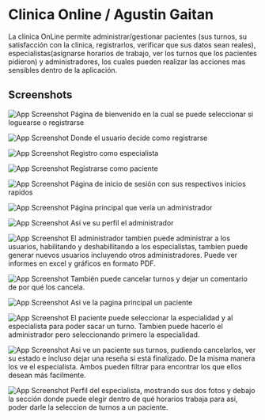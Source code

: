 
# Clinica Online / Agustin Gaitan

La clínica OnLine permite administrar/gestionar pacientes (sus turnos, su satisfacción con la clinica,
registrarlos, verificar que sus datos sean reales), especialistas(asignarse horarios de
trabajo, ver los turnos que los pacientes pidieron) y administradores, los cuales pueden
realizar las acciones mas sensibles dentro de la aplicación.



## Screenshots

![App Screenshot](https://firebasestorage.googleapis.com/v0/b/clinica-online-c3c2c.appspot.com/o/fotosReadme%2Fbienvenido.png?alt=media&token=fa2ad053-b5b9-4338-bcf8-519adf5b00be)
Página de bienvenido en la cual se puede seleccionar si loguearse 
o registrarse

![App Screenshot](https://firebasestorage.googleapis.com/v0/b/clinica-online-c3c2c.appspot.com/o/fotosReadme%2Fregistrarsecomo.png?alt=media&token=995a4837-c6f4-4cac-92a0-d92d9c52b6b3)
Donde el usuario decide como registrarse

![App Screenshot](https://firebasestorage.googleapis.com/v0/b/clinica-online-c3c2c.appspot.com/o/fotosReadme%2Fregespecialista.png?alt=media&token=caae4eeb-a84d-4aa4-935a-815ed3534b09)
Registro como especialista

![App Screenshot](https://firebasestorage.googleapis.com/v0/b/clinica-online-c3c2c.appspot.com/o/fotosReadme%2Fregespeci.png?alt=media&token=143a0bc9-c809-41fd-91e1-da430af26f31)
Registrarse como paciente

![App Screenshot](https://firebasestorage.googleapis.com/v0/b/clinica-online-c3c2c.appspot.com/o/fotosReadme%2Flogin.png?alt=media&token=55a31ffe-0b1c-4cb7-aebd-a01bff56917d)
Página de inicio de sesión con sus respectivos inicios rapidos

![App Screenshot](https://firebasestorage.googleapis.com/v0/b/clinica-online-c3c2c.appspot.com/o/fotosReadme%2FprincipalAdmin.png?alt=media&token=ae5a4c04-07e8-4708-ae51-65981c7054a0)
Página principal que vería un administrador

![App Screenshot](https://firebasestorage.googleapis.com/v0/b/clinica-online-c3c2c.appspot.com/o/fotosReadme%2Fadminperfil.png?alt=media&token=b31b94c3-2332-4fb5-bcf8-78dd52b3fee3)
Así ve su perfil el administrador

![App Screenshot](https://firebasestorage.googleapis.com/v0/b/clinica-online-c3c2c.appspot.com/o/fotosReadme%2Fusuariostodos.png?alt=media&token=ba309886-4b06-4215-82b7-6674cf748e52)
El administrador tambien puede administrar a los usuarios, habilitando y deshabillitando a los especialistas, tambien puede generar nuevos usuarios incluyendo otros administradores. Puede ver informes en excel y gráficos en formato PDF.

![App Screenshot](https://firebasestorage.googleapis.com/v0/b/clinica-online-c3c2c.appspot.com/o/fotosReadme%2Fturnsadmin.png?alt=media&token=04374584-2322-4c2d-aed4-6b59586e6d7b)
También puede cancelar turnos y dejar un comentario de por qué los cancela.

![App Screenshot](https://firebasestorage.googleapis.com/v0/b/clinica-online-c3c2c.appspot.com/o/fotosReadme%2Fprincipalpaciente.png?alt=media&token=0c8944c7-88f0-467e-94aa-b5a64c7fe705)
Asi ve la pagina principal un paciente

![App Screenshot](https://firebasestorage.googleapis.com/v0/b/clinica-online-c3c2c.appspot.com/o/fotosReadme%2Fpedir-turno.png?alt=media&token=ddb8bde4-aa9f-4244-bbca-1afadd465400)
El paciente puede seleccionar la especialidad y al especialista para poder sacar un turno. Tambien puede hacerlo el administrador pero seleccionando primero la especialidad.

![App Screenshot](https://firebasestorage.googleapis.com/v0/b/clinica-online-c3c2c.appspot.com/o/fotosReadme%2Fmisturnosac.png?alt=media&token=488b110c-5aa0-4076-9405-c9e1db2729b5)
Asi ve un paciente sus turnos, pudiendo cancelarlos, ver su estado e incluso dejar una reseña si está finalizado. De la misma manera los ve el especialista. Ambos pueden filtrar para encontrar los que ellos desean más facilmente.

![App Screenshot](https://firebasestorage.googleapis.com/v0/b/clinica-online-c3c2c.appspot.com/o/fotosReadme%2Fperfilespecialista.png?alt=media&token=ce8e0f65-5716-4c86-bc47-4ccb3324ec3c)
Perfil del especialista, mostrando sus dos fotos y debajo la sección donde puede elegir 
dentro de qué horarios trabaja para asi, poder darle la seleccion de turnos a un paciente.







